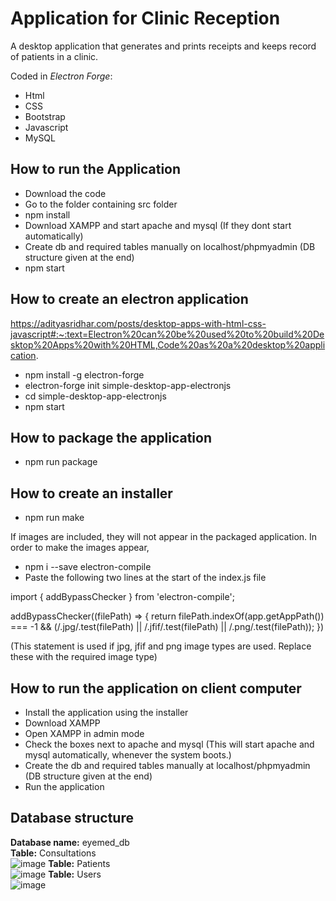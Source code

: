 # Application for Clinic Reception
A desktop application that generates and prints receipts and keeps record of patients in a clinic. 



Coded in *Electron Forge*: 
- Html 
- CSS 
- Bootstrap 
- Javascript
- MySQL 

## How to run the Application
- Download the code
- Go to the folder containing src folder
- npm install
- Download XAMPP and start apache and mysql (If they dont start automatically)
- Create db and required tables manually on localhost/phpmyadmin (DB structure given at the end)
- npm start

## How to create an electron application
https://adityasridhar.com/posts/desktop-apps-with-html-css-javascript#:~:text=Electron%20can%20be%20used%20to%20build%20Desktop%20Apps%20with%20HTML,Code%20as%20a%20desktop%20application.

- npm install -g electron-forge 
- electron-forge init simple-desktop-app-electronjs
- cd simple-desktop-app-electronjs
- npm start

## How to package the application
- npm run package

## How to create an installer
- npm run make <br>

If images are included, they will not appear in the packaged application. In order to make the images appear,
- npm i --save electron-compile 
- Paste the following two lines at the start of the index.js file <br>


import { addBypassChecker } from 'electron-compile';


addBypassChecker((filePath) => { return filePath.indexOf(app.getAppPath()) === -1 && (/.jpg/.test(filePath) || /.jfif/.test(filePath) || /.png/.test(filePath)); })


(This statement is used if jpg, jfif and png image types are used. Replace these with the required image type)
  
## How to run the application on client computer
- Install the application using the installer
- Download XAMPP
- Open XAMPP in admin mode
- Check the boxes next to apache and mysql (This will start apache and mysql automatically, whenever the system boots.)
- Create the db and required tables manually at localhost/phpmyadmin (DB structure given at the end)
- Run the application

## Database structure
**Database name:** eyemed_db <br>
**Table:** Consultations <br>
![image](https://user-images.githubusercontent.com/56760682/188235247-76c71dba-9567-4d15-9156-95ec5b7d5eff.png)
**Table:** Patients <br>
![image](https://user-images.githubusercontent.com/56760682/188235493-3cbe4cae-cca4-435b-8c6e-b9e3804d7451.png)
**Table:** Users <br>
![image](https://user-images.githubusercontent.com/56760682/188235536-cc828466-37de-4bd3-bb79-b61a7ae65524.png)

